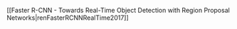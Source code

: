 [[Faster R-CNN - Towards Real-Time Object Detection with Region Proposal Networks|renFasterRCNNRealTime2017]]